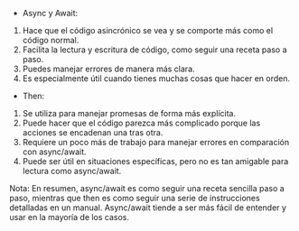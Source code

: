 - Async y Await:

1. Hace que el código asincrónico se vea y se comporte más como el código normal.
2. Facilita la lectura y escritura de código, como seguir una receta paso a paso.
3. Puedes manejar errores de manera más clara.
4. Es especialmente útil cuando tienes muchas cosas que hacer en orden.

- Then:

1. Se utiliza para manejar promesas de forma más explícita.
2. Puede hacer que el código parezca más complicado porque las acciones se encadenan una tras otra.
3. Requiere un poco más de trabajo para manejar errores en comparación con async/await.
4. Puede ser útil en situaciones específicas, pero no es tan amigable para lectura como async/await.

Nota: En resumen, async/await es como seguir una receta sencilla paso a paso, mientras que then es como seguir una serie de instrucciones detalladas en un manual. Async/await tiende a ser más fácil de entender y usar en la mayoría de los casos.
